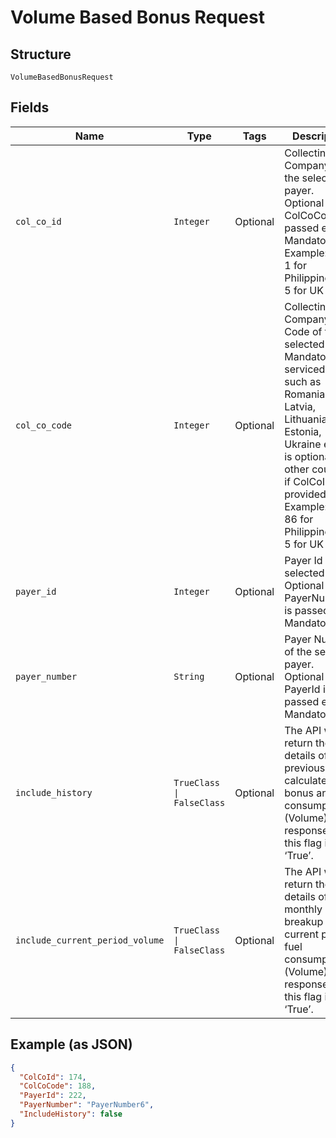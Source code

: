 
# Volume Based Bonus Request

## Structure

`VolumeBasedBonusRequest`

## Fields

| Name | Type | Tags | Description |
|  --- | --- | --- | --- |
| `col_co_id` | `Integer` | Optional | Collecting Company Id of the selected payer.<br>Optional if ColCoCode is passed else Mandatory.<br>Example:<br>1 for Philippines<br>5 for UK |
| `col_co_code` | `Integer` | Optional | Collecting Company Code of the selected payer.<br>Mandatory for serviced OUs such as Romania, Latvia, Lithuania, Estonia, Ukraine etc. It is optional for other countries if ColCoID is provided.<br>Example:<br>86 for Philippines<br>5 for UK |
| `payer_id` | `Integer` | Optional | Payer Id of the selected payer.<br>Optional if PayerNumber is passed else Mandatory |
| `payer_number` | `String` | Optional | Payer Number of the selected payer.<br>Optional if PayerId is passed else Mandatory |
| `include_history` | `TrueClass \| FalseClass` | Optional | The API will return the details of the previously calculated/paid bonus and fuel consumption (Volume) in the response when this flag is ‘True’. |
| `include_current_period_volume` | `TrueClass \| FalseClass` | Optional | The API will return the details of the monthly breakup of current period fuel consumption (Volume) in the response when this flag is ‘True’. |

## Example (as JSON)

```json
{
  "ColCoId": 174,
  "ColCoCode": 188,
  "PayerId": 222,
  "PayerNumber": "PayerNumber6",
  "IncludeHistory": false
}
```

